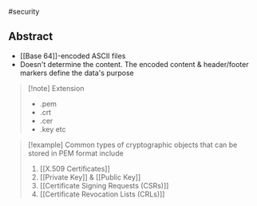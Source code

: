 #security 
## Abstract
- [[Base 64]]-encoded ASCII files
- Doesn't determine the content. The encoded content & header/footer markers define the data's purpose


>[!note] Extension
>- .pem
>- .crt
>- .cer
>- .key etc



>[!example] Common types of cryptographic objects that can be stored in PEM format include
>1. [[X.509 Certificates]]
>2. [[Private Key]] & [[Public Key]]
>4. [[Certificate Signing Requests (CSRs)]]
>5. [[Certificate Revocation Lists (CRLs)]]
